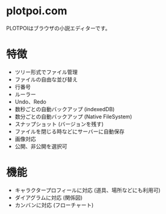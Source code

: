 # plotpoi.com
PLOTPOIはブラウザの小説エディターです。

# 特徴
- ツリー形式でファイル管理
- ファイルの自由な並び替え
- 行番号
- ルーラー
- Undo、Redo
- 数秒ごとの自動バックアップ (indexedDB)
- 数分ごとの自動バックアップ (Native FileSystem)
- スナップショット (バージョンを残す)
- ファイルを閉じる時などにサーバーに自動保存
- 画像対応
- 公開、非公開を選択可

# 機能
- キャラクタープロフィールに対応 (道具、場所などにも利用可)
- ダイアグラムに対応 (関係図)
- カンバンに対応 (フローチャート)
